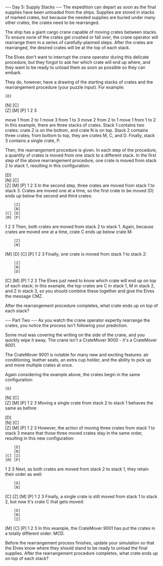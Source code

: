 --- Day 5: Supply Stacks ---
The expedition can depart as soon as the final supplies have been unloaded from the ships.
Supplies are stored in stacks of marked crates, but because the needed supplies are buried
under many other crates, the crates need to be rearranged.

The ship has a giant cargo crane capable of moving crates between stacks. To ensure none of
the crates get crushed or fall over, the crane operator will rearrange them in a series of
carefully-planned steps. After the crates are rearranged, the desired crates will be at the
top of each stack.

The Elves don't want to interrupt the crane operator during this delicate procedure, but they
forgot to ask her which crate will end up where, and they want to be ready to unload them as
soon as possible so they can embark.

They do, however, have a drawing of the starting stacks of crates and the rearrangement procedure
(your puzzle input). For example:

    [D]    

[N] [C]    
[Z] [M] [P]
1 2 3

move 1 from 2 to 1
move 3 from 1 to 3
move 2 from 2 to 1
move 1 from 1 to 2
In this example, there are three stacks of crates. Stack 1 contains two crates: crate Z is on the bottom,
and crate N is on top. Stack 2 contains three crates; from bottom to top, they are crates M, C, and D.
Finally, stack 3 contains a single crate, P.

Then, the rearrangement procedure is given. In each step of the procedure, a quantity of crates is moved
from one stack to a different stack. In the first step of the above rearrangement procedure, one crate is
moved from stack 2 to stack 1, resulting in this configuration:

[D]        
[N] [C]    
[Z] [M] [P]
1 2 3
In the second step, three crates are moved from stack 1 to stack 3. Crates are moved one at a time,
so the first crate to be moved (D) ends up below the second and third crates:

        [Z]
        [N]
    [C] [D]
    [M] [P]

1 2 3
Then, both crates are moved from stack 2 to stack 1. Again, because crates are moved one at a time,
crate C ends up below crate M:

        [Z]
        [N]

[M]     [D]
[C]     [P]
1 2 3
Finally, one crate is moved from stack 1 to stack 2:

        [Z]
        [N]
        [D]

[C] [M] [P]
1 2 3
The Elves just need to know which crate will end up on top of each stack; in this example,
the top crates are C in stack 1, M in stack 2, and Z in stack 3, so you should combine these
together and give the Elves the message CMZ.

After the rearrangement procedure completes, what crate ends up on top of each stack?

--- Part Two ---
As you watch the crane operator expertly rearrange the crates, you notice the process
isn't following your prediction.

Some mud was covering the writing on the side of the crane, and you quickly wipe it away.
The crane isn't a CrateMover 9000 - it's a CrateMover 9001.

The CrateMover 9001 is notable for many new and exciting features: air conditioning, leather seats,
an extra cup holder, and the ability to pick up and move multiple crates at once.

Again considering the example above, the crates begin in the same configuration:

    [D]    

[N] [C]    
[Z] [M] [P]
1 2 3
Moving a single crate from stack 2 to stack 1 behaves the same as before:

[D]        
[N] [C]    
[Z] [M] [P]
1 2 3
However, the action of moving three crates from stack 1 to stack 3 means that those
three moved crates stay in the same order, resulting in this new configuration:

        [D]
        [N]
    [C] [Z]
    [M] [P]

1 2 3
Next, as both crates are moved from stack 2 to stack 1, they retain their order as well:

        [D]
        [N]

[C]     [Z]
[M]     [P]
1 2 3
Finally, a single crate is still moved from stack 1 to stack 2, but now it's crate C that gets moved:

        [D]
        [N]
        [Z]

[M] [C] [P]
1 2 3
In this example, the CrateMover 9001 has put the crates in a totally different order: MCD.

Before the rearrangement process finishes, update your simulation so that the Elves
know where they should stand to be ready to unload the final supplies.
After the rearrangement procedure completes, what crate ends up on top of each stack?

